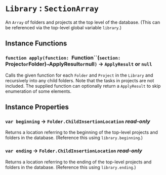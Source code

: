 # `Library` : `SectionArray`

An `Array` of folders and projects at the top level of the database. (This can be referenced via the top-level global variable `library`.)   
  


## Instance Functions

### `function apply(function: `Function``(`‍section: `Project` or `Folder`‍`)` → `ApplyResult` or `null`)` → `ApplyResult` or `null`

Calls the given function for each `Folder` and `Project` in the `Library` and recursively into any child folders. Note that the tasks in projects are not included. The supplied function can optionally return a `ApplyResult` to skip enumeration of some elements.   
  


## Instance Properties

### `var beginning` → `Folder.ChildInsertionLocation` _read-only_

Returns a location referring to the beginning of the top-level projects and folders in the database. (Reference this using `library.beginning`.)   
  


### `var ending` → `Folder.ChildInsertionLocation` _read-only_

Returns a location referring to the ending of the top-level projects and folders in the database. (Reference this using `library.ending`.)   
  

